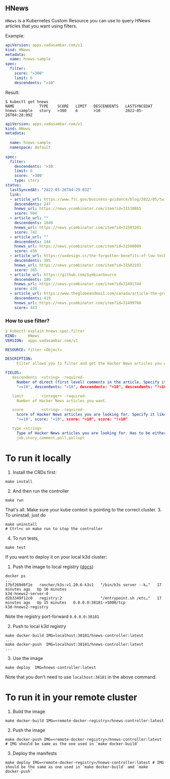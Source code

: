 ## HNews
`HNews` is a Kubernetes Custom Resource you can use to query HNews articles that you want using filters.

Example:
```yaml
apiVersion: apps.vadasambar.com/v1
kind: HNews
metadata:
  name: hnews-sample
spec:
  filter:
    score: ">300"
    limit: 6
    descendents: ">10"
```
Result:
```
$ kubectl get hnews
NAME           TYPE    SCORE   LIMIT   DESCENDENTS   LASTSYNCEDAT
hnews-sample   story   >300    6       >10           2022-05-26T04:28:09Z
```
```yaml
apiVersion: apps.vadasambar.com/v1
kind: HNews
metadata:
  ...
  name: hnews-sample
  namespace: default
  ...
spec:
  filter:
    descendents: '>10'
    limit: 6
    score: '>300'
    type: story
status:
  lastSyncedAt: "2022-05-26T04:29:03Z"
  link:
  - article_url: https://www.ftc.gov/business-guidance/blog/2022/05/twitter-pay-150-million-penalty-allegedly-breaking-its-privacy-promises-again
    descendents: 247
    hnews_url: https://news.ycombinator.com/item?id=31510865
    score: 904
  - article_url: ""
    descendents: 1640
    hnews_url: https://news.ycombinator.com/item?id=31503201
    score: 742
  - article_url: ""
    descendents: 144
    hnews_url: https://news.ycombinator.com/item?id=31508009
    score: 456
  - article_url: https://uxdesign.cc/the-forgotten-benefits-of-low-tech-user-interfaces-57fdbb6ac83
    descendents: 385
    hnews_url: https://news.ycombinator.com/item?id=31502193
    score: 365
  - article_url: https://github.com/SymbianSource
    descendents: 186
    hnews_url: https://news.ycombinator.com/item?id=31491744
    score: 428
  - article_url: https://www.theglobeandmail.com/canada/article-the-great-junk-transfer-inheritance-decluttering-canada/
    descendents: 419
    hnews_url: https://news.ycombinator.com/item?id=31499766
    score: 443
```
### How to use filter?
```yaml
$ kubectl explain hnews.spec.filter
KIND:     HNews
VERSION:  apps.vadasambar.com/v1

RESOURCE: filter <Object>

DESCRIPTION:
     Filter allows you to filter and get the Hacker News articles you want

FIELDS:
   descendents  <string> -required-
     Number of direct (first level) comments in the article. Specify it like: descendents:
     ">=10", descendents: "<10", descendents: "=10", descendents: "!=10"

   limit        <integer> -required-
     Number of Hacker News articles you want.

   score        <string> -required-
     Score of Hacker News articles you are looking for. Specify it like: score:
     ">=10", score: "<10", score: "=10", score: "!=10"

   type <string>
     Type of Hacker News articles you are looking for. Has to be either of:
     job,story,comment,poll,pollopt
```

# To run it locally
1. Install the CRDs first:
```
make install
```
2. And then run the controller
```
make run
```
That's all. Make sure your kube context is pointing to the correct cluster.
3. To uninstall, just do
```
make uninstall
# Ctrl+c on make run to stop the controller
```
4. To run tests,
```
make test
```
If you want to deploy it on your local k3d cluster:
1. Push the image to local registry ([docs](https://k3d.io/v5.2.0/usage/registries/#using-a-local-registry))  
```
docker ps
...
17bf269d0f1e   rancher/k3s:v1.20.6-k3s1   "/bin/k3s server --k…"   17 minutes ago   Up 16 minutes                                                                    k3d-hnews2-server-0
d2b3349f12c0   registry:2                 "/entrypoint.sh /etc…"   17 minutes ago   Up 15 minutes   0.0.0.0:38181->5000/tcp                                          k3d-hnews2-registry
```
Note the registry port-forward `0.0.0.0:38181`

2. Push to local k3d registry  
```
make docker-build IMG=localhost:38181/hnews-controller:latest
...
make docker-push  IMG=localhost:38181/hnews-controller:latest
...
```
3. Use the image
```
make deploy  IMG=hnews-controller:latest
```
Note that you don't need to use `localhost:38181` in the above command. 

# To run it in your remote cluster
1. Build the image
```
make docker-build IMG=<remote-docker-registry>/hnews-controller:latest
```

2. Push the image
```
make docker-push IMG=<remote-docker-registry>/hnews-controller:latest # IMG should be same as the one used in `make docker-build`
```
3. Deploy the manifests
```
make deploy IMG=<remote-docker-registry>/hnews-controller:latest # IMG should be the same as one used in `make docker-build` amd `make docker-push`
```
